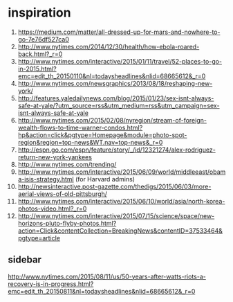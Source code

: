 inspiration
===========

1. https://medium.com/matter/all-dressed-up-for-mars-and-nowhere-to-go-7e76df527ca0
1. http://www.nytimes.com/2014/12/30/health/how-ebola-roared-back.html?_r=0
1. http://www.nytimes.com/interactive/2015/01/11/travel/52-places-to-go-in-2015.html?emc=edit_th_20150110&nl=todaysheadlines&nlid=68665612&_r=0
1. http://www.nytimes.com/newsgraphics/2013/08/18/reshaping-new-york/
1. http://features.yaledailynews.com/blog/2015/01/23/sex-isnt-always-safe-at-yale/?utm_source=rss&utm_medium=rss&utm_campaign=sex-isnt-always-safe-at-yale
1. http://www.nytimes.com/2015/02/08/nyregion/stream-of-foreign-wealth-flows-to-time-warner-condos.html?hp&action=click&pgtype=Homepage&module=photo-spot-region&region=top-news&WT.nav=top-news&_r=0
1. http://espn.go.com/espn/feature/story/_/id/12321274/alex-rodriguez-return-new-york-yankees
1. http://www.nytimes.com/trending/
1. http://www.nytimes.com/interactive/2015/06/09/world/middleeast/obama-isis-strategy.html (for Harvard admins)
1. http://newsinteractive.post-gazette.com/thedigs/2015/06/03/more-aerial-views-of-old-pittsburgh/
1. http://www.nytimes.com/interactive/2015/06/10/world/asia/north-korea-photos-video.html?_r=0
1. http://www.nytimes.com/interactive/2015/07/15/science/space/new-horizons-pluto-flyby-photos.html?action=Click&contentCollection=BreakingNews&contentID=37533464&pgtype=article

sidebar
-------
http://www.nytimes.com/2015/08/11/us/50-years-after-watts-riots-a-recovery-is-in-progress.html?emc=edit_th_20150811&nl=todaysheadlines&nlid=68665612&_r=0

